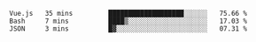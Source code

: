 <!--START_SECTION:waka-->

```text
Vue.js   35 mins         ███████████████████░░░░░░   75.66 %
Bash     7 mins          ████▒░░░░░░░░░░░░░░░░░░░░   17.03 %
JSON     3 mins          █▓░░░░░░░░░░░░░░░░░░░░░░░   07.31 %
```

<!--END_SECTION:waka-->
